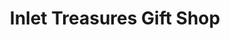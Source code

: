 ---
title: "Inlet Treasures Gift Shop"
url: /new-smyrna-beach/inlet-treasures-gift-shop/
shop: gift
---